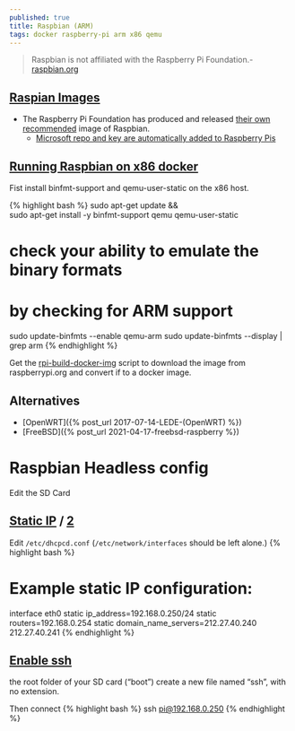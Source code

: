 ```yaml
---
published: true
title: Raspbian (ARM)
tags: docker raspberry-pi arm x86 qemu
---
```

> Raspbian is not affiliated with the Raspberry Pi Foundation.- [raspbian.org](https://www.raspbian.org/)

## [Raspian Images](https://www.raspbian.org/RaspbianImages)
- The Raspberry Pi Foundation has produced and released [their own recommended](https://www.raspberrypi.org/software/operating-systems/#raspberry-pi-os-32-bit) image of Raspbian. 
	- [Microsoft repo and key are automatically added to Raspberry Pis](https://www.jeffgeerling.com/blog/2021/microsoft-repo-and-key-are-automatically-added-raspberry-pis)

## [Running Raspbian on x86 docker](http://blog.guiraudet.com/raspberrypi/2016/03/03/raspbian-image-for-docker.html)

Fist install binfmt-support and qemu-user-static on the x86 host.

{% highlight bash %}
sudo apt-get update && \
sudo apt-get install -y binfmt-support qemu qemu-user-static 

# check your ability to emulate the binary formats 
# by checking for ARM support 
sudo update-binfmts --enable qemu-arm
sudo update-binfmts --display | grep arm
{% endhighlight %}

Get the [rpi-build-docker-img](https://raw.githubusercontent.com/jguiraudet/jguiraudet.github.io/master/_includes/bin/rpi-build-docker-img) script to download the image from raspberrypi.org and convert if to a docker image.

## Alternatives
- [OpenWRT]({% post_url 2017-07-14-LEDE-(OpenWRT) %})
- [FreeBSD]({% post_url 2021-04-17-freebsd-raspberry %})

# Raspbian Headless config
Edit the SD Card

## [Static IP](https://raspberrypi.stackexchange.com/questions/37916/setting-up-a-static-ip-address-on-raspian-jessie) / [2](https://raspberrypi.stackexchange.com/questions/37920/how-do-i-set-up-networking-wifi-static-ip-address-on-raspbian-raspberry-pi-os)


Edit `/etc/dhcpcd.conf` (`/etc/network/interfaces` should be left alone.)
{% highlight bash %}
# Example static IP configuration:
interface eth0
static ip_address=192.168.0.250/24
static routers=192.168.0.254
static domain_name_servers=212.27.40.240 212.27.40.241
{% endhighlight %}

## [Enable ssh](https://roboticsbackend.com/enable-ssh-on-raspberry-pi-raspbian/)
the root folder of your SD card (“boot”) create a new file named “ssh”, with no extension.

Then connect 
{% highlight bash %}
ssh pi@192.168.0.250
{% endhighlight %}

